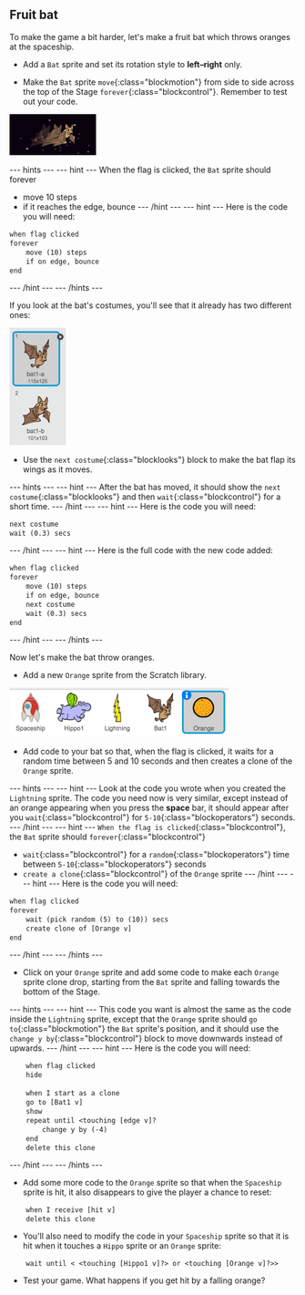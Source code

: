 ## Fruit bat

To make the game a bit harder, let's make a fruit bat which throws oranges at the spaceship.

+ Add a `Bat` sprite and set its rotation style to **left–right** only.

+ Make the `Bat` sprite `move`{:class="blockmotion"} from side to side across the top of the Stage `forever`{:class="blockcontrol"}. Remember to test out your code.

![screenshot](images/invaders-bat.png)

--- hints ---
--- hint ---
When the flag is clicked, the `Bat` sprite should forever
- move 10 steps
- if it reaches the edge, bounce
--- /hint ---
--- hint ---
Here is the code you will need:

```blocks
when flag clicked
forever
    move (10) steps
    if on edge, bounce
end
```
--- /hint ---
--- /hints ---

If you look at the bat's costumes, you'll see that it already has two different ones:

![screenshot](images/invaders-bat-costume.png)

+ Use the `next costume`{:class="blocklooks"} block to make the bat flap its wings as it moves.

--- hints ---
--- hint ---
After the bat has moved, it should show the `next costume`{:class="blocklooks"} and then `wait`{:class="blockcontrol"} for a short time.
--- /hint ---
--- hint ---
Here is the code you will need:

```blocks
next costume
wait (0.3) secs
```
--- /hint ---
--- hint ---
Here is the full code with the new code added:

```blocks
when flag clicked
forever
    move (10) steps
    if on edge, bounce
    next costume
    wait (0.3) secs
end
```
--- /hint ---
--- /hints ---

Now let's make the bat throw oranges.

+ Add a new `Orange` sprite from the Scratch library.

![screenshot](images/invaders-orange.png)

+ Add code to your bat so that, when the flag is clicked, it waits for a random time between 5 and 10 seconds and then creates a clone of the `Orange` sprite.

--- hints ---
--- hint ---
Look at the code you wrote when you created the `Lightning` sprite. The code you need now is very similar, except instead of an orange appearing when you press the **space** bar, it should appear after you `wait`{:class="blockcontrol"} for `5-10`{:class="blockoperators"} seconds.
--- /hint ---
--- hint ---
`When the flag is clicked`{:class="blockcontrol"}, the `Bat` sprite should
`forever`{:class="blockcontrol"}
- `wait`{:class="blockcontrol"} for a `random`{:class="blockoperators"} time between `5-10`{:class="blockoperators"} seconds
- `create a clone`{:class="blockcontrol"} of the `Orange` sprite
--- /hint ---
--- hint ---
Here is the code you will need:

```blocks
when flag clicked
forever
	wait (pick random (5) to (10)) secs
	create clone of [Orange v]
end
```
--- /hint ---
--- /hints ---

+ Click on your `Orange` sprite and add some code to make each `Orange` sprite clone drop, starting from the `Bat` sprite and falling towards the bottom of the Stage.

--- hints ---
--- hint ---
This code you want is almost the same as the code inside the `Lightning` sprite, except that the `Orange` sprite should `go to`{:class="blockmotion"} the `Bat` sprite's position, and it should use the `change y by`{:class="blockcontrol"} block to move downwards instead of upwards.
--- /hint ---
--- hint ---
Here is the code you will need:

```blocks
	when flag clicked
	hide

	when I start as a clone
	go to [Bat1 v]
	show
	repeat until <touching [edge v]?
		change y by (-4)
	end
	delete this clone

```
--- /hint ---
--- /hints ---


+ Add some more code to the `Orange` sprite so that when the `Spaceship` sprite is hit, it also disappears to give the player a chance to reset:

```blocks
	when I receive [hit v]
	delete this clone
```

+ You'll also need to modify the code in your `Spaceship` sprite so that it is hit when it touches a `Hippo` sprite or an `Orange` sprite:

```blocks
	wait until < <touching [Hippo1 v]?> or <touching [Orange v]?>>
```

+ Test your game. What happens if you get hit by a falling orange?
